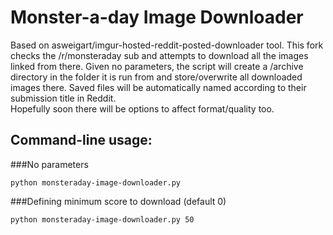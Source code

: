 Monster-a-day Image Downloader
=====================================

Based on asweigart/imgur-hosted-reddit-posted-downloader tool.
This fork checks the /r/monsteraday sub and attempts to download all the images linked from there. Given no parameters, the script will create a /archive directory in the folder it is run from and store/overwrite all downloaded images there. Saved files will be automatically named according to their submission title in Reddit.  
Hopefully soon there will be options to affect format/quality too.

Command-line usage:
-----

###No parameters

`python monsteraday-image-downloader.py`

###Defining minimum score to download (default 0)

`python monsteraday-image-downloader.py 50`